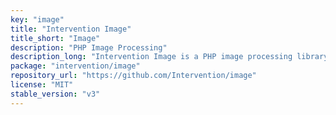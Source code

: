 ```yaml
---
key: "image"
title: "Intervention Image"
title_short: "Image"
description: "PHP Image Processing"
description_long: "Intervention Image is a PHP image processing library that provides a simple and expressive way to create, edit, and compose images. It provides an universal API for the most popular PHP image manipulation extensions."
package: "intervention/image"
repository_url: "https://github.com/Intervention/image"
license: "MIT"
stable_version: "v3"
---
```

